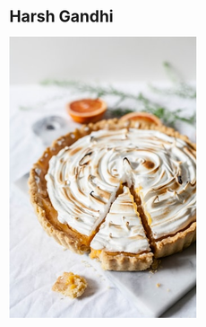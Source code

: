 
<head>
  <meta charset="utf-8">
  <link rel="stylesheet" type="text/css" href="mystyle.css">
</head>
<body>
  <h1>Harsh Gandhi</h1>
  <img src="flower.jpg" alt="Pie:)">
</body>



